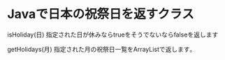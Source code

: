 # Javaで日本の祝祭日を返すクラス

  isHoliday(日) 指定された日が休みならtrueをそうでないならfalseを返します

  getHolidays(月) 指定された月の祝祭日一覧をArrayListで返します｡
